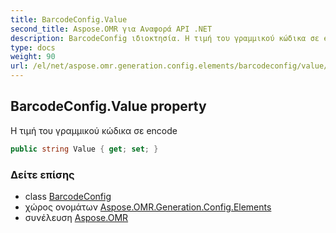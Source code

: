 ```yaml
---
title: BarcodeConfig.Value
second_title: Aspose.OMR για Αναφορά API .NET
description: BarcodeConfig ιδιοκτησία. Η τιμή του γραμμικού κώδικα σε encode
type: docs
weight: 90
url: /el/net/aspose.omr.generation.config.elements/barcodeconfig/value/
---
```

## BarcodeConfig.Value property

Η τιμή του γραμμικού κώδικα σε encode

```csharp
public string Value { get; set; }
```

### Δείτε επίσης

* class [BarcodeConfig](../)
* χώρος ονομάτων [Aspose.OMR.Generation.Config.Elements](../../barcodeconfig/)
* συνέλευση [Aspose.OMR](../../../)


